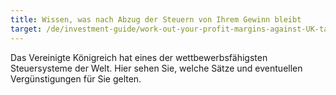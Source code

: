 ```yaml
---
title: Wissen, was nach Abzug der Steuern von Ihrem Gewinn bleibt
target: /de/investment-guide/work-out-your-profit-margins-against-UK-tax
---
```


Das Vereinigte Königreich hat eines der wettbewerbsfähigsten Steuersysteme der Welt. Hier sehen Sie, welche Sätze und eventuellen Vergünstigungen für Sie gelten.